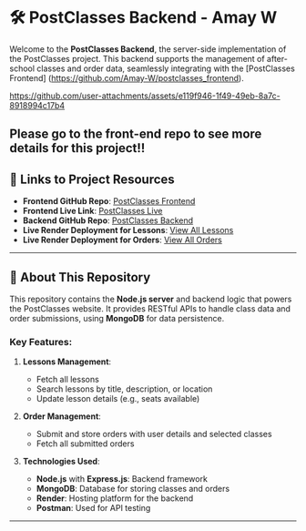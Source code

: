 # 🛠️ PostClasses Backend - Amay W

Welcome to the **PostClasses Backend**, the server-side implementation of the PostClasses project. This backend supports the management of after-school classes and order data, seamlessly integrating with the 
[PostClasses Frontend] (https://github.com/Amay-W/postclasses_frontend).



https://github.com/user-attachments/assets/e119f946-1f49-49eb-8a7c-8918994c17b4



**Please go to the front-end repo to see more details for this project‼️**
---

## 📌 Links to Project Resources

- **Frontend GitHub Repo**: [PostClasses Frontend](https://github.com/Amay-W/postclasses_frontend)
- **Frontend Live Link**: [PostClasses Live](https://amay-w.github.io/postclasses_frontend/)
- **Backend GitHub Repo**: [PostClasses Backend](https://github.com/Amay-W/postclasses_backend)
- **Live Render Deployment for Lessons**: [View All Lessons](https://postclasses-backend.onrender.com/collection/lessons)
- **Live Render Deployment for Orders**: [View All Orders](https://postclasses-backend.onrender.com/collection/orders)

---

## 🔧 About This Repository

This repository contains the **Node.js server** and backend logic that powers the PostClasses website. It provides RESTful APIs to handle class data and order submissions, using **MongoDB** for data persistence. 

### **Key Features**:
1. **Lessons Management**:
   - Fetch all lessons
   - Search lessons by title, description, or location
   - Update lesson details (e.g., seats available)

2. **Order Management**:
   - Submit and store orders with user details and selected classes
   - Fetch all submitted orders

3. **Technologies Used**:
   - **Node.js** with **Express.js**: Backend framework
   - **MongoDB**: Database for storing classes and orders
   - **Render**: Hosting platform for the backend
   - **Postman**: Used for API testing

---


